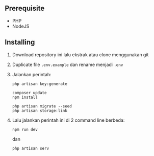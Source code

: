## Prerequisite

- PHP
- NodeJS

## Installing

1. Download repository ini lalu ekstrak atau clone menggunakan git
2. Duplicate file `.env.example` dan rename menjadi `.env`
3. Jalankan perintah:
   ```
   php artisan key:generate

   composer update
   npm install

   php artisan migrate --seed
   php artisan storage:link
   ```
4. Lalu jalankan perintah ini di 2 command line berbeda:
   ```
   npm run dev
   ```
   dan
   
   ```
   php artisan serv
   ```
